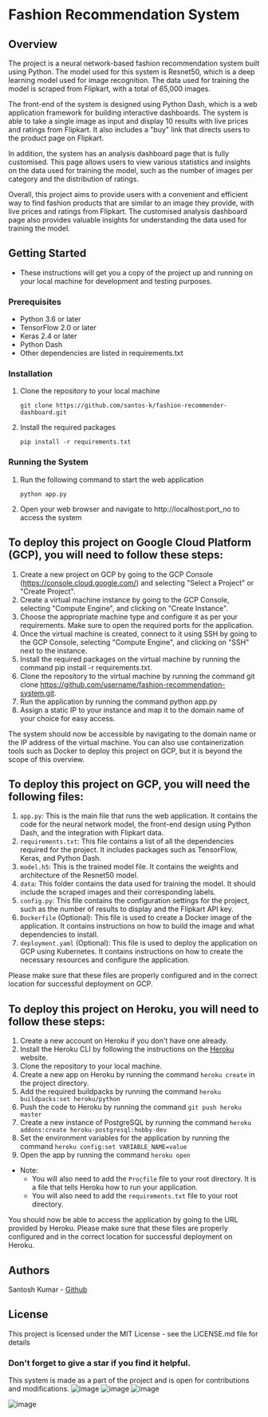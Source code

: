 # Fashion Recommendation System
## Overview
The project is a neural network-based fashion recommendation system built using Python. The model used for this system is Resnet50, which is a deep learning model used for image recognition. The data used for training the model is scraped from Flipkart, with a total of 65,000 images.

The front-end of the system is designed using Python Dash, which is a web application framework for building interactive dashboards. The system is able to take a single image as input and display 10 results with live prices and ratings from Flipkart. It also includes a "buy" link that directs users to the product page on Flipkart.

In addition, the system has an analysis dashboard page that is fully customised. This page allows users to view various statistics and insights on the data used for training the model, such as the number of images per category and the distribution of ratings.

Overall, this project aims to provide users with a convenient and efficient way to find fashion products that are similar to an image they provide, with live prices and ratings from Flipkart. The customised analysis dashboard page also provides valuable insights for understanding the data used for training the model.

## Getting Started
- These instructions will get you a copy of the project up and running on your local machine for development and testing purposes.

### Prerequisites
- Python 3.6 or later
- TensorFlow 2.0 or later
- Keras 2.4 or later
- Python Dash
- Other dependencies are listed in requirements.txt

### Installation
1. Clone the repository to your local machine
   ```
   git clone https://github.com/santos-k/fashion-recommender-dashboard.git
   ```
2. Install the required packages
   ```
   pip install -r requirements.txt
   ```
### Running the System
1. Run the following command to start the web application
   ```
   python app.py
   ```
2. Open your web browser and navigate to http://localhost:port_no to access the system


## To deploy this project on Google Cloud Platform (GCP), you will need to follow these steps:

1. Create a new project on GCP by going to the GCP Console (https://console.cloud.google.com/) and selecting "Select a Project" or "Create Project".
2. Create a virtual machine instance by going to the GCP Console, selecting "Compute Engine", and clicking on "Create Instance".
3. Choose the appropriate machine type and configure it as per your requirements. Make sure to open the required ports for the application.
4. Once the virtual machine is created, connect to it using SSH by going to the GCP Console, selecting "Compute Engine", and clicking on "SSH" next to the instance.
5. Install the required packages on the virtual machine by running the command pip install -r requirements.txt.
6. Clone the repository to the virtual machine by running the command git clone https://github.com/username/fashion-recommendation-system.git.
7. Run the application by running the command python app.py
8. Assign a static IP to your instance and map it to the domain name of your choice for easy access.

The system should now be accessible by navigating to the domain name or the IP address of the virtual machine.
You can also use containerization tools such as Docker to deploy this project on GCP, but it is beyond the scope of this overview.


## To deploy this project on GCP, you will need the following files:
1. `app.py`: This is the main file that runs the web application. It contains the code for the neural network model, the front-end design using Python Dash, and the integration with Flipkart data.
2. `requirements.txt`: This file contains a list of all the dependencies required for the project. It includes packages such as TensorFlow, Keras, and Python Dash.
3. `model.h5`: This is the trained model file. It contains the weights and architecture of the Resnet50 model.
4. `data`: This folder contains the data used for training the model. It should include the scraped images and their corresponding labels.
5. `config.py`: This file contains the configuration settings for the project, such as the number of results to display and the Flipkart API key.
6. `Dockerfile` (Optional): This file is used to create a Docker image of the application. It contains instructions on how to build the image and what dependencies to install.
7. `deployment.yaml` (Optional): This file is used to deploy the application on GCP using Kubernetes. It contains instructions on how to create the necessary resources and configure the application.

Please make sure that these files are properly configured and in the correct location for successful deployment on GCP.


## To deploy this project on Heroku, you will need to follow these steps:
1. Create a new account on Heroku if you don't have one already.
2. Install the Heroku CLI by following the instructions on the [Heroku](https://devcenter.heroku.com/articles/heroku-cli) website.
3. Clone the repository to your local machine.
4. Create a new app on Heroku by running the command `heroku create` in the project directory.
5. Add the required buildpacks by running the command `heroku buildpacks:set heroku/python`
6. Push the code to Heroku by running the command `git push heroku master`
7. Create a new instance of PostgreSQL by running the command `heroku addons:create heroku-postgresql:hobby-dev`
8. Set the environment variables for the application by running the command `heroku config:set VARIABLE_NAME=value`
9. Open the app by running the command `heroku open`

- Note:
  - You will also need to add the `Procfile` file to your root directory. It is a file that tells Heroku how to run your application.
  - You will also need to add the `requirements.txt` file to your root directory.

You should now be able to access the application by going to the URL provided by Heroku.
Please make sure that these files are properly configured and in the correct location for successful deployment on Heroku.

## Authors
Santosh Kumar - [Github](https://github.com/santos-k/)

## License
This project is licensed under the MIT License - see the LICENSE.md file for details

### Don't forget to give a star if you find it helpful.
This system is made as a part of the project and is open for contributions and modifications.
![image](https://user-images.githubusercontent.com/40932902/212926848-fa800209-f3b2-44ce-a83d-c351122d5c49.png)
![image](https://user-images.githubusercontent.com/40932902/212927003-31092c19-a1d8-47cb-a217-1eb561752140.png)
![image](https://user-images.githubusercontent.com/40932902/212927082-8428e378-db1b-4adb-9b55-22aebbf9fe32.png)

![image](https://user-images.githubusercontent.com/40932902/212926797-74809843-1d3d-4fd2-913a-555c5edf85f6.png)
   
